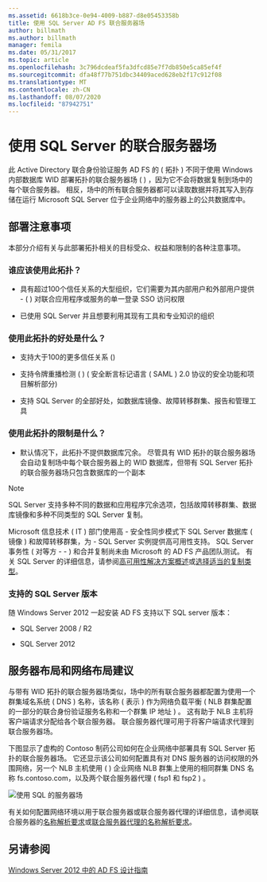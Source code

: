 ```yaml
---
ms.assetid: 6618b3ce-0e94-4009-b887-d8e05453358b
title: 使用 SQL Server AD FS 联合服务器场
author: billmath
ms.author: billmath
manager: femila
ms.date: 05/31/2017
ms.topic: article
ms.openlocfilehash: 3c796dcdeaf5fa3dfcd85e7f7db850e5ca85ef4f
ms.sourcegitcommit: dfa48f77b751dbc34409aced628eb2f17c912f08
ms.translationtype: MT
ms.contentlocale: zh-CN
ms.lasthandoff: 08/07/2020
ms.locfileid: "87942751"
---
```

# <a name="federation-server-farm-using-sql-server"></a>使用 SQL Server 的联合服务器场

此 Active Directory 联合身份验证服务 AD FS 的 \( 拓扑 \) 不同于使用 Windows 内部数据库 WID 部署拓扑的联合服务器场 \( \) ，因为它不会将数据复制到场中的每个联合服务器。 相反，场中的所有联合服务器都可以读取数据并将其写入到存储在运行 Microsoft SQL Server 位于企业网络中的服务器上的公共数据库中。

## <a name="deployment-considerations"></a>部署注意事项
本部分介绍有关与此部署拓扑相关的目标受众、权益和限制的各种注意事项。

### <a name="who-should-use-this-topology"></a>谁应该使用此拓扑？

-   具有超过100个信任关系的大型组织，它们需要为其内部用户和外部用户提供 \- \( \) 对联合应用程序或服务的单一登录 SSO 访问权限

-   已使用 SQL Server 并且想要利用其现有工具和专业知识的组织

### <a name="what-are-the-benefits-of-using-this-topology"></a>使用此拓扑的好处是什么？

-   支持大于100的更多信任关系 \(\)

-   支持令牌重播检测 \( \) \( 安全断言标记语言 \( SAML \) 2.0 协议的安全功能和项目解析部分\)

-   支持 SQL Server 的全部好处，如数据库镜像、故障转移群集、报告和管理工具

### <a name="what-are-the-limitations-of-using-this-topology"></a>使用此拓扑的限制是什么？

-   默认情况下，此拓扑不提供数据库冗余。 尽管具有 WID 拓扑的联合服务器场会自动复制场中每个联合服务器上的 WID 数据库，但带有 SQL Server 拓扑的联合服务器场只包含数据库的一个副本

> [!NOTE]
> SQL Server 支持多种不同的数据和应用程序冗余选项，包括故障转移群集、数据库镜像和多种不同类型的 SQL Server 复制。

Microsoft 信息技术 \( IT \) 部门使用高 \- 安全性同步模式下 SQL Server 数据库 \( 镜像 \) 和故障转移群集，为 \- SQL Server 实例提供高可用性支持。 SQL Server 事务性 \( 对等方 \- \- \) 和合并复制尚未由 Microsoft 的 AD FS 产品团队测试。 有关 SQL Server 的详细信息，请参阅[高可用性解决方案概述](https://go.microsoft.com/fwlink/?LinkId=179853)或[选择适当的复制类型](https://go.microsoft.com/fwlink/?LinkId=214648)。

### <a name="supported-sql-server-versions"></a>支持的 SQL Server 版本
随 Windows Server 2012 一起安装 AD FS 支持以下 SQL server 版本：

-   SQL Server 2008 \/ R2

-   SQL Server 2012

## <a name="server-placement-and-network-layout-recommendations"></a>服务器布局和网络布局建议
与带有 WID 拓扑的联合服务器场类似，场中的所有联合服务器都配置为使用一个群集域名系统 \( DNS \) 名称，该名称 \( 表示 \) 作为网络负载平衡 \( NLB 群集配置的一部分的联合身份验证服务名称和一个群集 IP 地址 \) 。 这有助于 NLB 主机将客户端请求分配给各个联合服务器。 联合服务器代理可用于将客户端请求代理到联合服务器场。

下图显示了虚构的 Contoso 制药公司如何在企业网络中部署具有 SQL Server 拓扑的联合服务器场。 它还显示该公司如何配置具有对 DNS 服务器的访问权限的外围网络，另一个 NLB 主机使用 \( \) 企业网络 NLB 群集上使用的相同群集 DNS 名称 fs.contoso.com，以及两个联合服务器代理 \( fsp1 和 fsp2 \) 。

![使用 SQL 的服务器场](media/FarmSQLProxies.gif)

有关如何配置网络环境以用于联合服务器或联合服务器代理的详细信息，请参阅联合服务器的[名称解析要求](Name-Resolution-Requirements-for-Federation-Servers.md)或[联合服务器代理的名称解析要求](Name-Resolution-Requirements-for-Federation-Server-Proxies.md)。

## <a name="see-also"></a>另请参阅
[Windows Server 2012 中的 AD FS 设计指南](AD-FS-Design-Guide-in-Windows-Server-2012.md)
